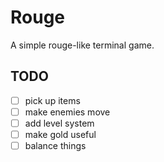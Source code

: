 # Rouge
A simple rouge-like terminal game.

## TODO
- [ ] pick up items
- [ ] make enemies move
- [ ] add level system
- [ ] make gold useful
- [ ] balance things
